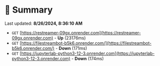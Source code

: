 # 📖 Summary
Last updated: **8/26/2024, 8:36:10 AM**

- `GET` [https://restreamer-09gx.onrender.com](https://restreamer-09gx.onrender.com) - **Up** (23176ms)
- `GET` [https://filestreambot-b5k6.onrender.com/](https://filestreambot-b5k6.onrender.com/) - **Down** (171ms)
- `GET` [https://jupyterlab-python3-12-3.onrender.com](https://jupyterlab-python3-12-3.onrender.com) - **Down** (174ms)
